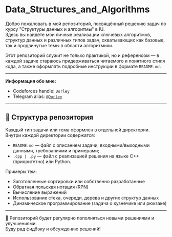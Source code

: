 # Data_Structures_and_Algorithms

Добро пожаловать в мой репозиторий, посвящённый решению задач по курсу "Структуры данных и алгоритмы" в IU.  
Здесь вы найдёте мои личные реализации ключевых алгоритмов, структур данных и различных типов задач, охватывающих как базовые, так и продвинутые темы в области алгоритмики.

Этот репозиторий служит не только практикой, но и референсом — в каждой задаче стараюсь придерживаться читаемого и понятного стиля кода, а также оформлять подробные инструкции в формате `README.md`.

---

**Информация обо мне:**
- Codeforces handle: `Dorley`  
- Telegram alias: [`@Dorley`](https://t.me/Dorley)

---

## 📁 Структура репозитория

Каждый тип задачи или тема оформлен в отдельной директории.  
Внутри каждой директории содержатся:

- `README.md` — файл с описанием задачи, входными/выходными данными, требованиями и примерами;
- `.cpp | .py` — файл с реализацией решения на языке C++(приоритетно) или Python.

Примеры тем:
- Заготовленные сортировки или собственно разработанные
- Обратная польская нотация (RPN)
- Вычисление выражений
- Использование стека, очереди, дерева и других структур данных
- Динамическое программирование (задача о кузнечике или рюкзаке)


---

📌 Репозиторий будет регулярно пополняться новыми решениями и улучшениями.  
Буду рад фидбэку и обсуждению решений!
